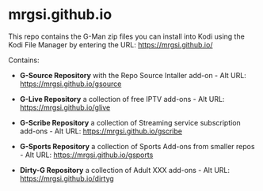 # mrgsi.github.io
 
This repo contains the G-Man zip files you can install into Kodi using the Kodi File Manager by entering the URL: https://mrgsi.github.io/

Contains:

- **G-Source Repository** with the Repo Source Intaller add-on - 
Alt URL: https://mrgsi.github.io/gsource

- **G-Live Repository** a collection of free IPTV add-ons - 
Alt URL: https://mrgsi.github.io/glive

- **G-Scribe Repository** a collection of Streaming service subscription add-ons - 
Alt URL: https://mrgsi.github.io/gscribe

- **G-Sports Repository** a collection of Sports Add-ons from smaller repos - 
Alt URL: https://mrgsi.github.io/gsports

- **Dirty-G Repository** a collection of Adult XXX add-ons - 
Alt URL: https://mrgsi.github.io/dirtyg
